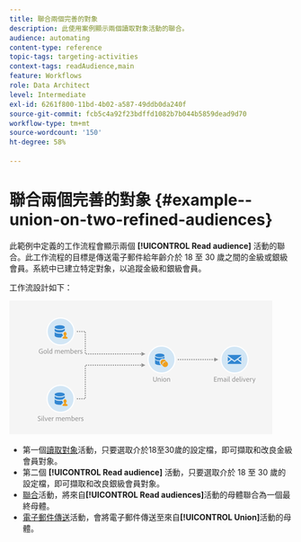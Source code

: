 ```yaml
---
title: 聯合兩個完善的對象
description: 此使用案例顯示兩個讀取對象活動的聯合。
audience: automating
content-type: reference
topic-tags: targeting-activities
context-tags: readAudience,main
feature: Workflows
role: Data Architect
level: Intermediate
exl-id: 6261f800-11bd-4b02-a587-49ddb0da240f
source-git-commit: fcb5c4a92f23bdffd1082b7b044b5859dead9d70
workflow-type: tm+mt
source-wordcount: '150'
ht-degree: 58%

---
```


# 聯合兩個完善的對象 {#example--union-on-two-refined-audiences}

此範例中定義的工作流程會顯示兩個 **[!UICONTROL Read audience]** 活動的聯合。此工作流程的目標是傳送電子郵件給年齡介於 18 至 30 歲之間的金級或銀級會員。系統中已建立特定對象，以追蹤金級和銀級會員。

工作流設計如下：

![](assets/readaudience_activity_example1.png)

* 第一個[讀取對象](../../automating/using/read-audience.md)活動，只要選取介於18至30歲的設定檔，即可擷取和改良金級會員對象。
* 第二個 **[!UICONTROL Read audience]** 活動，只要選取介於 18 至 30 歲的設定檔，即可擷取和改良銀級會員對象。
* [聯合](../../automating/using/union.md)活動，將來自&#x200B;**[!UICONTROL Read audiences]**&#x200B;活動的母體聯合為一個最終母體。
* [電子郵件傳送](../../automating/using/email-delivery.md)活動，會將電子郵件傳送至來自&#x200B;**[!UICONTROL Union]**&#x200B;活動的母體。
